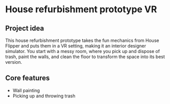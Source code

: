 # House refurbishment prototype VR

## Project idea
This house refurbishment prototype takes the fun mechanics from House Flipper and puts them in a VR setting, making it an interior designer simulator. You start with a messy room, where you pick up and dispose of trash, paint the walls, and clean the floor to transform the space into its best version.

## Core features
- Wall painting
- Picking up and throwing trash
